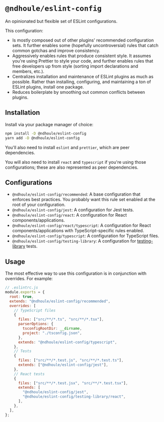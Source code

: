 # `@ndhoule/eslint-config`

An opinionated but flexible set of ESLint configurations.

This configuration:

- Is mostly composed out of other plugins' recommended configuration sets. It further enables some (hopefully uncontroversial) rules that catch common gotchas and improve consistency.
- Aggressively enables rules that produce consistent style. It assumes you're using Prettier to style your code, and further enables rules that free developers up from style (sorting import declarations and members, etc.).
- Centralizes installation and maintenance of ESLint plugins as much as possible. Rather than installing, configuring, and maintaining a ton of ESLint plugins, install one package.
- Reduces boilerplate by smoothing out common conflicts between plugins.

## Installation

Install via your package manager of choice:

```sh
npm install -D @ndhoule/eslint-config
yarn add -D @ndhoule/eslint-config
```

You'll also need to install `eslint` and `prettier`, which are peer dependencies.

You will also need to install `react` and `typescript` if you're using those configurations; these are also represented as peer dependencies.

## Configurations

- `@ndhoule/eslint-config/recommended`: A base configuration that enforces best practices. You probably want this rule set enabled at the root of your configuration.
- `@ndhoule/eslint-config/jest`: A configuration for Jest tests.
- `@ndhoule/eslint-config/react`: A configuration for React components/applications.
- `@ndhoule/eslint-config/react/typescript`: A configuration for React components/applications with TypeScript-specific rules enabled.
- `@ndhoule/eslint-config/typescript`: A configuration for TypeScript files. 
- `@ndhoule/eslint-config/testing-library`: A configuration for [testing-library](https://testing-library.com/) tests. 

## Usage

The most effective way to use this configuration is in conjunction with overrides. For example:

```js
// .eslintrc.js
module.exports = {
  root: true,
  extends: "@ndhoule/eslint-config/recommended",
  overrides: [
    // TypeScript files
    {
      files: ["src/**/*.ts", "src/**/*.tsx"],
      parserOptions: {
        tsconfigRootDir: __dirname,
        project: "./tsconfig.json",
      },
      extends: "@ndhoule/eslint-config/typescript",
    },
    // Tests
    {
      files: ["src/**/*.test.js", "src/**/*.test.ts"],
      extends: ["@ndhoule/eslint-config/jest"],
    },
    // React tests
    {
      files: ["src/**/*.test.jsx", "src/**/*.test.tsx"],
      extends: [
        "@ndhoule/eslint-config/jest",
        "@ndhoule/eslint-config/testing-library/react",
      ],
    },
  ],
};
```
